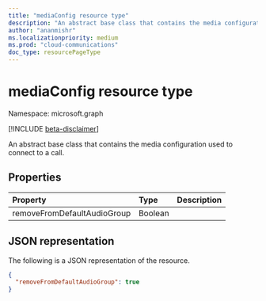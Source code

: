 ```yaml
---
title: "mediaConfig resource type"
description: "An abstract base class that contains the media configuration used to connect to a call."
author: "ananmishr"
ms.localizationpriority: medium
ms.prod: "cloud-communications"
doc_type: resourcePageType
---
```


# mediaConfig resource type

Namespace: microsoft.graph

[!INCLUDE [beta-disclaimer](../../includes/beta-disclaimer.md)]

An abstract base class that contains the media configuration used to connect to a call.

## Properties

| Property       | Type    | Description|
|:---------------|:--------|:----------|
| removeFromDefaultAudioGroup | Boolean |  |

## JSON representation

The following is a JSON representation of the resource.

<!-- {
  "blockType": "resource",
  "optionalProperties": [
    "removeFromDefaultAudioGroup"
   ],
  "abstract": true,
  "@odata.type": "microsoft.graph.mediaConfig"
}-->
```json
{
  "removeFromDefaultAudioGroup": true
}
```

<!-- uuid: 8fcb5dbc-d5aa-4681-8e31-b001d5168d79
2015-10-25 14:57:30 UTC -->
<!--
{
  "type": "#page.annotation",
  "description": "mediaConfig resource",
  "keywords": "",
  "section": "documentation",
  "tocPath": "",
  "suppressions": []
}
-->


